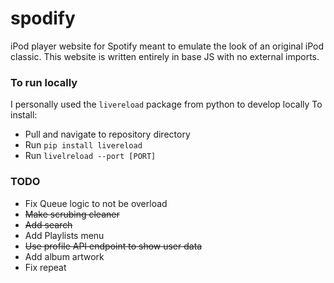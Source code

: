 # spodify
iPod player website for Spotify meant to emulate the look of an original iPod classic.
This website is written entirely in base JS with no external imports.

### To run locally
I personally used the `livereload` package from python to develop locally
To install:
  - Pull and navigate to repository directory
  - Run `pip install livereload`
  - Run `livelreload --port [PORT]`

### TODO
- Fix Queue logic to not be overload
- ~~Make scrubing cleaner~~
- ~~Add search~~
- Add Playlists menu
- ~~Use profile API endpoint to show user data~~
- Add album artwork
- Fix repeat


